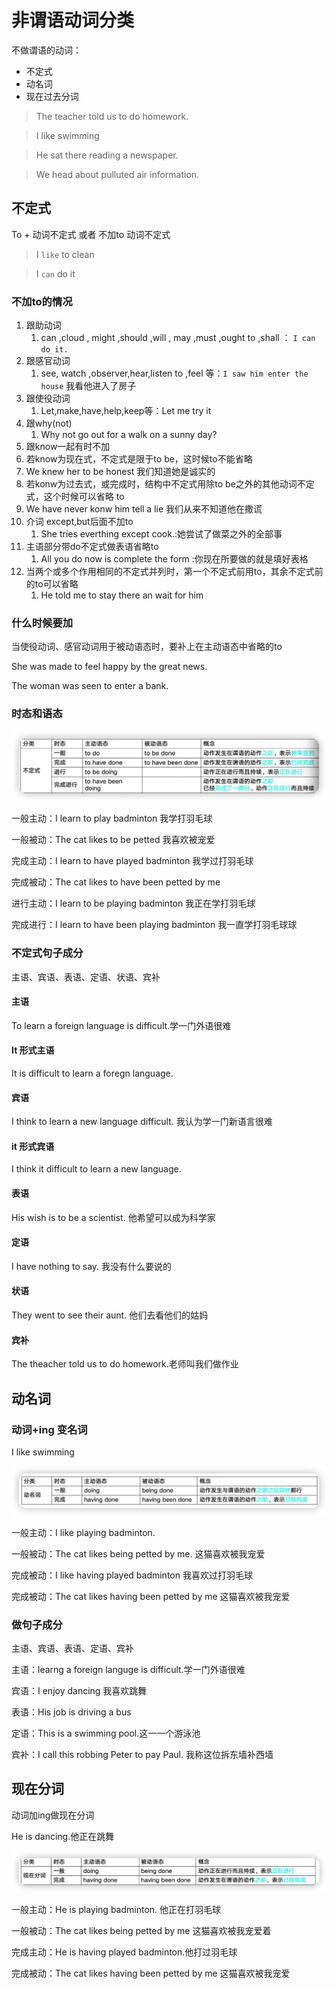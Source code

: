 # 非谓语动词分类

不做谓语的动词：

- 不定式
- 动名词
- 现在过去分词

> The teacher told us to do homework.

> I like swimming

> He sat there reading a newspaper.

> We head about pulluted air information.

## 不定式

To + 动词不定式  或者 不加to 动词不定式

> I `like` to clean

> I `can` do it

### 不加to的情况

1. 跟助动词 
   1. can ,cloud , might ,should ,will , may ,must ,ought to ,shall ： `I can do it.`
2. 跟感官动词
   1. see, watch ,observer,hear,listen to ,feel 等：`I saw him enter the house` 我看他进入了房子
3. 跟使役动词
   1. Let,make,have,help,keep等：Let me try it
4. 跟why(not)
   1. Why not go out for a walk on a sunny day?
5.  跟know一起有时不加
   1. 若know为现在式，不定式是限于to be，这时候to不能省略
   2. We knew her to be honest 我们知道她是诚实的
   3. 若konw为过去式，或完成时，结构中不定式用除to be之外的其他动词不定式，这个时候可以省略 to
   4. We have never konw him tell a lie 我们从来不知道他在撒谎
6. 介词 except,but后面不加to
   1. She tries everthing except cook.:她尝试了做菜之外的全部事
7. 主语部分带do不定式做表语省略to
   1. All you do now is complete the form :你现在所要做的就是填好表格
8. 当两个或多个作用相同的不定式并列时，第一个不定式前用to，其余不定式前的to可以省略
   1. He told me to stay there an wait for him

###  什么时候要加

当使役动词、感官动词用于被动语态时，要补上在主动语态中省略的to

She was made to feel happy by the great news.

The woman was seen to enter a bank.

### 时态和语态

![image-20220511074759112](14.非谓语动词.assets/image-20220511074759112.png)

一般主动：I learn to play badminton 我学打羽毛球

一般被动：The cat likes to be petted 我喜欢被宠爱



完成主动：I learn to have played badminton 我学过打羽毛球

完成被动：The cat likes to have been petted by me 		



进行主动：I learn to be playing badminton 我正在学打羽毛球

完成进行：I learn to have been playing badminton 我一直学打羽毛球球



### 不定式句子成分

主语、宾语、表语、定语、状语、宾补

#### 主语

To learn a foreign language is difficult.学一门外语很难

#### It 形式主语

It is difficult to learn a foregn language. 





#### 宾语

I think to learn  a new language difficult. 我认为学一门新语言很难

#### it 形式宾语

I think it difficult to learn a new language.



#### 表语

His wish is to be a scientist. 他希望可以成为科学家

#### 定语

I have nothing to say. 我没有什么要说的

#### 状语

They went to see their aunt. 他们去看他们的姑妈

#### 宾补

The theacher told us to do homework.老师叫我们做作业



## 动名词

### 动词+ing 变名词

I like swimming 

![image-20220516073552004](14.非谓语动词.assets/image-20220516073552004.png)

一般主动：I like playing badminton.

一般被动：The cat likes being petted by me. 这猫喜欢被我宠爱



完成被动：I like having played badminton 我喜欢过打羽毛球

完成被动：The cat likes having been petted by me 这猫喜欢被我宠爱

### 做句子成分

主语、宾语、表语、定语、宾补

主语：learng a foreign languge is difficult.学一门外语很难

宾语：I enjoy dancing 我喜欢跳舞

表语：His job is driving a bus 

定语：This is a  swimming pool.这一一个游泳池

宾补：I call this robbing Peter to pay Paul. 我称这位拆东墙补西墙





## 现在分词

动词加ing做现在分词

He is dancing.他正在跳舞

![image-20220518072340203](14.非谓语动词.assets/image-20220518072340203.png)

一般主动：He is playing badminton. 他正在打羽毛球

一般被动：The cat likes being petted by me 这猫喜欢被我宠爱着



完成主动：He is having played badminton.他打过羽毛球

完成被动：The cat likes having been petted by me 这猫喜欢被我宠爱

